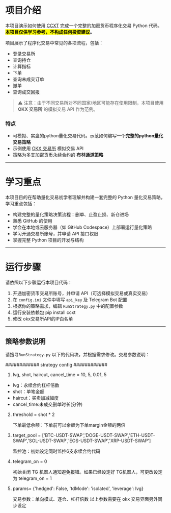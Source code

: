 # 项目介绍

本项目演示如何使用 [CCXT](https://github.com/ccxt/ccxt) 完成一个完整的加密货币程序化交易 Python 代码。**<mark>本项目仅供学习参考，不构成任何投资建议</mark>。**

项目展示了程序化交易中常见的各项流程，包括：
- 登录交易所
- 查询持仓
- 计算指标
- 下单
- 查询未成交订单
- 撤单
- 查询成交回报  

> ⚠️ 注意：由于不同交易所对不同国家/地区可能存在使用限制，本项目使用 **OKX 交易所** 的模拟交易 API 作为范例。

### 特点

- 可模拟、实盘的python量化交易代码。示范如何编写一个**完整的python量化交易策略**
- 示例使用 [OKX 交易所](https://www.okx.com/join/EZQUANT888) 模拟交易 API
- 策略为多支加密货币永续合约的 **布林通道策略**

---

# 学习重点

本项目目的在帮助量化交易初学者理解并构建一套完整的 Python 量化交易策略，学习重点包括：

- 构建完整的量化策略决策流程：删单、止盈止损、新仓进场 
- 熟悉 GitHub 的使用
- 学会在本地或云服务器（如 GitHub Codespace）上部署运行量化策略
- 学习开通交易所账号，并申请 API 接口权限
- 掌握完整 Python 项目的开发与结构 

---

# 运行步骤

请依照以下步骤运行本项目代码：
1. 开通加密货币交易所账号，并申请 API（可选择模拟交易或真实交易）
2. 在 `config.ini` 文件中填写 `api_key` 及 Telegram Bot 配置 
3. 根据你的策略需求，编辑 `RunStrategy.py` 中的配置参数
4. 运行安装依赖包 pip install ccxt
5. 修改 okx交易所API的IP白名单

---

## 策略参数说明

请搜寻`RunStrategy.py` 以下的代码块，并根据需求修改。交易参数说明：

############ strategy config ############

1. lvg, shot, haircut, cancel_time = 10, 5, 0.01, 5
   
  - lvg：永续合约杠杆倍数 
  - shot：单笔金额  
  - haircut：买卖加减幅度  
  - cancel_time:未成交删单时长(分钟)
    

2. threshold = shot * 2

    下单最低余额：下单前可以余额为下单margin金额的两倍
   

4. target_pool = ['BTC-USDT-SWAP','DOGE-USDT-SWAP','ETH-USDT-SWAP','SOL-USDT-SWAP','EOS-USDT-SWAP','XRP-USDT-SWAP']

    监控池：初始设定同时监控6支永续合约代码
   

4. telegram_on = 0

    初始关闭 TG 机器人通知避免报错。如果已经设定好 TG机器人，可更改设定为 telegram_on = 1


5. params= {'hedged': False, 'tdMode': 'isolated', 'leverage': lvg}

    交易参数：单向模式、逐仓、杠杆倍数 
    以上参数需要在 okx 交易界面另外同步设定
